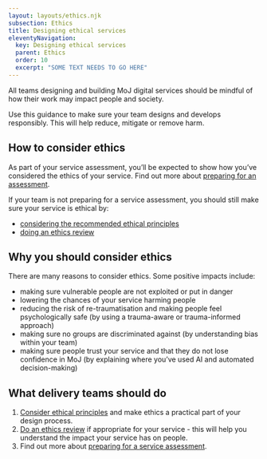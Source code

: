 ```yaml
---
layout: layouts/ethics.njk
subsection: Ethics
title: Designing ethical services
eleventyNavigation:
  key: Designing ethical services
  parent: Ethics
  order: 10
  excerpt: "SOME TEXT NEEDS TO GO HERE"
---
```


All teams designing and building MoJ digital services should be mindful of how their work may impact people and society.

Use this guidance to make sure your team designs and develops responsibly. This will help reduce, mitigate or remove harm.

## How to consider ethics

As part of your service assessment, you’ll be expected to show how you’ve considered the ethics of your service. Find out more about [preparing for an assessment](/ethics/assessment).

If your team is not preparing for a service assessment, you should still make sure your service is ethical by:

- [considering the recommended ethical principles](/ethics/principles/)
- [doing an ethics review](/ethics/review/)

## Why you should consider ethics

There are many reasons to consider ethics. Some positive impacts include:

- making sure vulnerable people are not exploited or put in danger
- lowering the chances of your service harming people
- reducing the risk of re-traumatisation and making people feel psychologically safe (by using a trauma-aware or trauma-informed approach)
- making sure no groups are discriminated against (by understanding bias within your team)
- making sure people trust your service and that they do not lose confidence in MoJ (by explaining where you’ve used AI and automated decision-making)

## What delivery teams should do

1. [Consider ethical principles](/ethics/principles/) and make ethics a practical part of your design process.
2. [Do an ethics review](/ethics/review/) if appropriate for your service - this will help you understand the impact your service has on people.
3. Find out more about [preparing for a service assessment](/ethics/assessment/).
